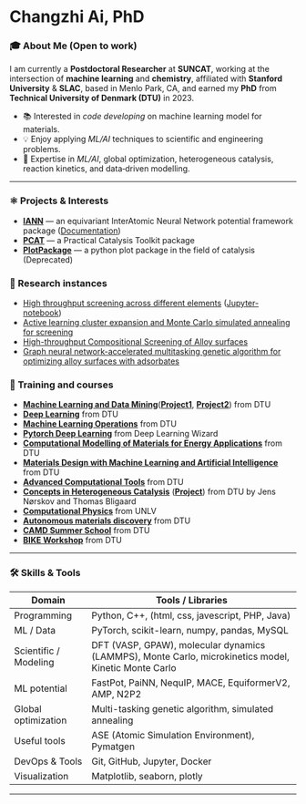 # Changzhi Ai, PhD

### 🎓 About Me  (Open to work)
I am currently a **Postdoctoral Researcher** at **SUNCAT**, working at the intersection of **machine learning** and **chemistry**, affiliated with **Stanford University** & **SLAC**, based in Menlo Park, CA, and earned my **PhD** from **Technical University of Denmark (DTU)** in 2023.

- 📚 Interested in *code developing* on machine learning model for materials.
- 💡 Enjoy applying *ML/AI* techniques to scientific and engineering problems.
- 🔬 Expertise in *ML/AI*, global optimization, heterogeneous catalysis, reaction kinetics, and data‐driven modelling.    


---

### ⚛️ Projects & Interests

- [**IANN**](https://github.com/changzhiai/IANN) — an equivariant InterAtomic Neural Network potential framework package ([Documentation](https://iann.readthedocs.io/en/latest/))
- [**PCAT**](https://github.com/changzhiai/pcat) — a Practical Catalysis Toolkit package
- [**PlotPackage**](https://github.com/changzhiai/PlotPackage/tree/master) — a python plot package in the field of catalysis (Deprecated)

### 🔬 Research instances
- [High throughput screening across different elements](https://github.com/changzhiai/pcat/tree/master/instances/instance1_dft) ([Jupyter-notebook](https://github.com/changzhiai/PlotPackage/blob/master/plotpackage/myproject/version3/Paper1_more_element.ipynb))
- [Active learning cluster expansion and Monte Carlo simulated annealing for screening](https://github.com/changzhiai/pcat/tree/master/instances/instance2_ce_mcsa)
- [High-throughput Compositional Screening of Alloy surfaces](https://github.com/changzhiai/pcat/tree/master/instances/instance3_ce_mcsa)
- [Graph neural network-accelerated multitasking genetic algorithm for optimizing alloy surfaces with adsorbates](https://github.com/changzhiai/pcat/tree/master/instances/instance4_ml_ga/workflow)

### 🧠 Training and courses
- [**Machine Learning and Data Mining**](https://github.com/changzhiai/MachineLearning)([**Project1**](https://github.com/changzhiai/02450-Machine-Learning-and-Data-Mining-Algerian-Forest-Fires-part1), [**Project2**](https://github.com/changzhiai/02450-Machine-Learning-and-Data-Mining-Algerian-Forest-Fires-part2)) from DTU
- [**Deep Learning**](https://github.com/changzhiai/DeepLearning) from DTU
- [**Machine Learning Operations**](https://github.com/changzhiai/dtu_mlops) from DTU
- [**Pytorch Deep Learning**](https://github.com/changzhiai/PytorchDeepLearning) from Deep Learning Wizard
- [**Computational Modelling of Materials for Energy Applications**](https://github.com/changzhiai/EnergyMaterials) from DTU
- [**Materials Design with Machine Learning and Artificial Intelligence**](https://github.com/changzhiai/MaterialsDesign) from DTU
- [**Advanced Computational Tools**](https://github.com/changzhiai/AdvancedComputationalTools) from DTU
- [**Concepts in Heterogeneous Catalysis**](https://github.com/changzhiai/CatalysisConcepts) ([**Project**](https://github.com/changzhiai/10339-Concepts-in-Heterogeneous-Catalysis-Final-project/blob/master/10339_Concepts_in_Heterogeneous_Catalysis_Final_project.pdf)) from DTU by Jens Nørskov and Thomas Bligaard
- [**Computational Physics**](https://github.com/changzhiai/ComputationalPhysics300) from UNLV
- [**Autonomous materials discovery**](https://github.com/changzhiai/Autonomous-materials-discovery) from DTU
- [**CAMD Summer School**](https://github.com/changzhiai/CAMD2022) from DTU
- [**BIKE Workshop**](https://github.com/changzhiai/BikeWorkshop) from DTU

---

### 🛠️ Skills & Tools

| Domain | Tools / Libraries |
|---|---|
| Programming | Python, C++, (html, css, javescript, PHP, Java) |
| ML / Data | PyTorch, scikit-learn, numpy, pandas, MySQL |
| Scientific / Modeling | DFT (VASP, GPAW), molecular dynamics (LAMMPS), Monte Carlo, microkinetics model, Kinetic Monte Carlo |
| ML potential | FastPot, PaiNN, NequIP, MACE, EquiformerV2, AMP, N2P2|
| Global optimization | Multi-tasking genetic algorithm, simulated annealing | minima hopping |
| Useful tools | ASE (Atomic Simulation Environment), Pymatgen |
| DevOps & Tools | Git, GitHub, Jupyter, Docker|
| Visualization | Matplotlib, seaborn, plotly |

---

<!-- 
You can find me via:
- GitHub: [changzhiai](https://github.com/changzhiai)  
- Email: *changzhi@stanford.edu*  
- LinkedIn / Academic webpage 

---

### 📈 GitHub Stats (Optional)

You can embed GitHub stat cards like:
![GitHub Stats](https://github-readme-stats.vercel.app/api?username=changzhiai&show_icons=true&theme=default)

Thanks for stopping by! I hope you find something interesting here.  
Let’s connect and build something great together 🚀  
-->
